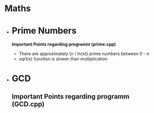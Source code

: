 # Maths
 - # Prime Numbers 
 
    **Important Points regarding programm (prime.cpp)**
    - There are approximately (n / ln(n)) prime numbers between 0 - n
    - sqrt(x) function is slower than multiplication

 - # GCD
    **Important Points regarding programm (GCD.cpp)**
    - 
